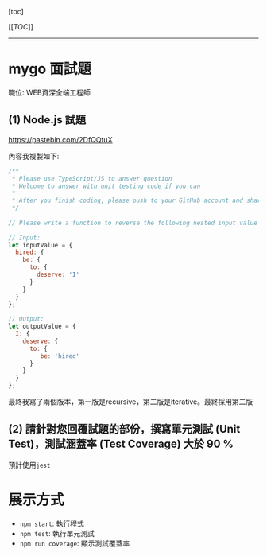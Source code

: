 [toc]

[[_TOC_]]

---

# mygo 面試題
職位: WEB資深全端工程師

## (1) Node.js 試題
https://pastebin.com/2DfQQtuX

內容我複製如下:
```js
/**
 * Please use TypeScript/JS to answer question
 * Welcome to answer with unit testing code if you can
 *
 * After you finish coding, please push to your GitHub account and share the link with us.
 */
 
// Please write a function to reverse the following nested input value into output value
 
// Input:
let inputValue = {
  hired: {
    be: {
      to: {
      	deserve: 'I'
      }
    }
  }
};
 
// Output:
let outputValue = {
  I: {
    deserve: {
      to: {
         be: 'hired'
      }
    }
  }
};
```

最終我寫了兩個版本，第一版是recursive，第二版是iterative。最終採用第二版

## (2) 請針對您回覆試題的部份，撰寫單元測試 (Unit Test)，測試涵蓋率 (Test Coverage) 大於 90 %

預計使用`jest`

# 展示方式
- `npm start`: 執行程式
- `npm test`: 執行單元測試
- `npm run coverage`: 顯示測試覆蓋率